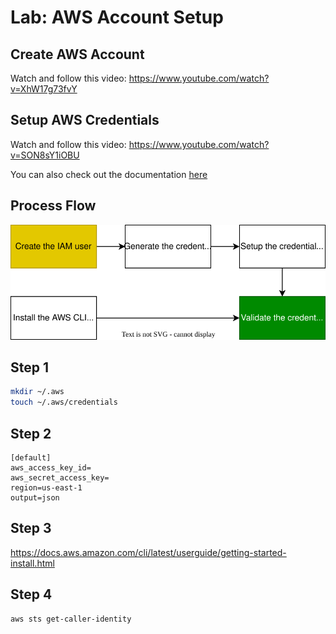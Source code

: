 # Lab: AWS Account Setup

## Create AWS Account

Watch and follow this video: https://www.youtube.com/watch?v=XhW17g73fvY

## Setup AWS Credentials

Watch and follow this video: https://www.youtube.com/watch?v=SON8sY1iOBU

You can also check out the documentation [here](https://docs.aws.amazon.com/cli/latest/userguide/getting-started-install.html)

## Process Flow

![](./process-flow.drawio.svg)

## Step 1

```sh
mkdir ~/.aws
touch ~/.aws/credentials
```

## Step 2

```
[default]
aws_access_key_id=
aws_secret_access_key=
region=us-east-1
output=json
```

## Step 3

https://docs.aws.amazon.com/cli/latest/userguide/getting-started-install.html

## Step 4

```
aws sts get-caller-identity
```